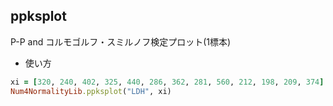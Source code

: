 ppksplot
--------
P-P and コルモゴルフ・スミルノフ検定プロット(1標本)

* 使い方

```ruby
xi = [320, 240, 402, 325, 440, 286, 362, 281, 560, 212, 198, 209, 374]
Num4NormalityLib.ppksplot("LDH", xi)
```


